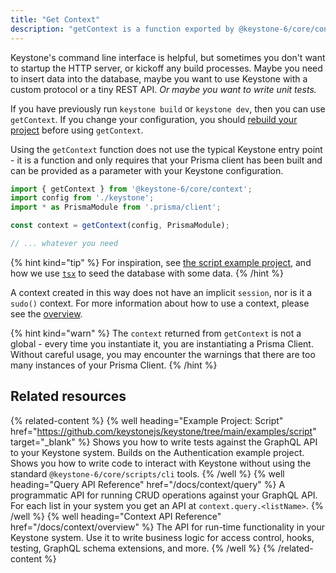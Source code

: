 ```yaml
---
title: "Get Context"
description: "getContext is a function exported by @keystone-6/core/context to support operations without starting a HTTP server"
---
```


Keystone's command line interface is helpful, but sometimes you don't want to startup the HTTP server, or kickoff any build processes.
Maybe you need to insert data into the database, maybe you want to use Keystone with a custom protocol or a tiny REST API.
*Or maybe you want to write unit tests.*

If you have previously run `keystone build` or `keystone dev`, then you can use `getContext`.
If you change your configuration, you should [rebuild your project](../guides/cli) before using `getContext`.

Using the `getContext` function does not use the typical Keystone entry point - it is a function and only requires that your Prisma client has been built and can be provided as a parameter with your Keystone configuration.

```typescript
import { getContext } from '@keystone-6/core/context';
import config from './keystone';
import * as PrismaModule from '.prisma/client';

const context = getContext(config, PrismaModule);

// ... whatever you need
```

{% hint kind="tip" %}
For inspiration, see [the script example project](https://github.com/keystonejs/keystone/tree/main/examples/script-field), and how we use [`tsx`](https://github.com/esbuild-kit/tsx) to seed the database with some data.
{% /hint %}

A context created in this way does not have an implicit `session`, nor is it a `sudo()` context.
For more information about how to use a context, please see the [overview](./overview).

{% hint kind="warn" %}
The `context` returned from `getContext` is not a global - every time you instantiate it, you are instantiating a Prisma Client.
Without careful usage, you may encounter the warnings that there are too many instances of your Prisma Client.
{% /hint %}

## Related resources

{% related-content %}
{% well
heading="Example Project: Script"
href="https://github.com/keystonejs/keystone/tree/main/examples/script"
target="_blank" %}
Shows you how to write tests against the GraphQL API to your Keystone system. Builds on the Authentication example project.
Shows you how to write code to interact with Keystone without using the standard `@keystone-6/core/scripts/cli` tools.
{% /well %}
{% well
heading="Query API Reference"
href="/docs/context/query" %}
A programmatic API for running CRUD operations against your GraphQL API. For each list in your system you get an API at `context.query.<listName>`.
{% /well %}
{% well
heading="Context API Reference"
href="/docs/context/overview" %}
The API for run-time functionality in your Keystone system. Use it to write business logic for access control, hooks, testing, GraphQL schema extensions, and more.
{% /well %}
{% /related-content %}
